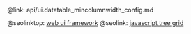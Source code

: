 @link: api/ui.datatable_mincolumnwidth_config.md

@seolinktop: [web ui framework](https://webix.com)
@seolink: [javascript tree grid](https://webix.com/widget/treetable/)